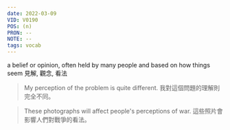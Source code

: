 ```yaml
---
date: 2022-03-09
VID: V0190
POS: (n)
PRON: --
NOTE: --
tags: vocab
---
```


 a belief or opinion,  often held by many people and based on how things seem
 見解, 觀念, 看法  
 
 >My perception of the problem is quite different. 我對這個問題的理解則完全不同。 
 
 >These photographs will affect people's perceptions of war.  這些照片會影響人們對戰爭的看法。